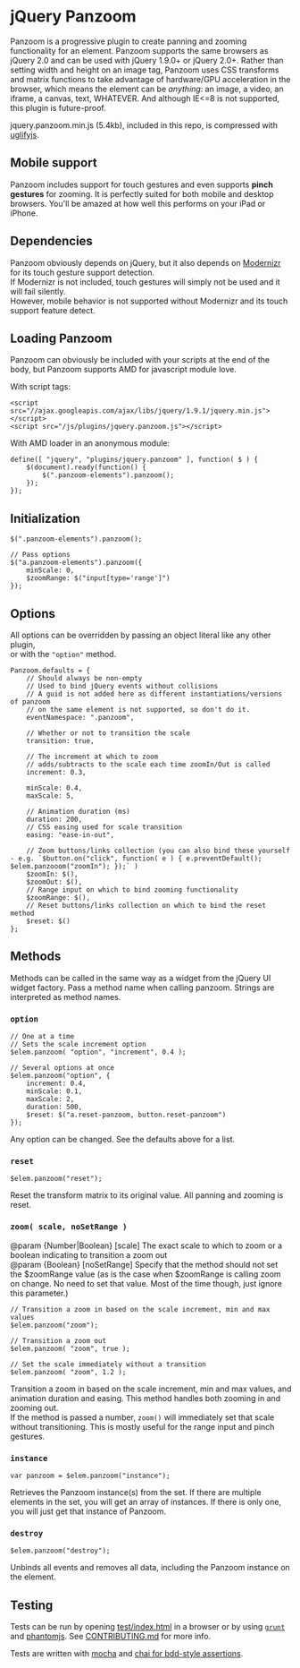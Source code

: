 # jQuery Panzoom

Panzoom is a progressive plugin to create panning and zooming functionality for an element. Panzoom supports the same browsers as jQuery 2.0 and can be used with jQuery 1.9.0+ or jQuery 2.0+.
Rather than setting width and height on an image tag, Panzoom uses CSS transforms and matrix functions to take advantage of hardware/GPU acceleration in the browser, which means the element can be _anything_: an image, a video, an iframe, a canvas, text, WHATEVER.
And although IE<=8 is not supported, this plugin is future-proof.

jquery.panzoom.min.js (5.4kb), included in this repo, is compressed with [uglifyjs](https://github.com/mishoo/UglifyJS).

## Mobile support

Panzoom includes support for touch gestures and even supports __pinch gestures__ for zooming. It is perfectly suited for both mobile and desktop browsers. You'll be amazed at how well this performs on your iPad or iPhone.

## Dependencies

Panzoom obviously depends on jQuery, but it also depends on [Modernizr](http://modernizr.com/) for its touch gesture support detection.<br>
If Modernizr is not included, touch gestures will simply not be used and it will fail silently.<br>
However, mobile behavior is not supported without Modernizr and its touch support feature detect.

## Loading Panzoom
Panzoom can obviously be included with your scripts at the end of the body, but Panzoom supports AMD for javascript module love.

With script tags:

    <script src="//ajax.googleapis.com/ajax/libs/jquery/1.9.1/jquery.min.js"></script>
    <script src="/js/plugins/jquery.panzoom.js"></script>

With AMD loader in an anonymous module:

    define([ "jquery", "plugins/jquery.panzoom" ], function( $ ) {
        $(document).ready(function() {
            $(".panzoom-elements").panzoom();
        });
    });

## Initialization

    $(".panzoom-elements").panzoom();

    // Pass options
    $("a.panzoom-elements").panzoom({
        minScale: 0,
        $zoomRange: $("input[type='range']")
    });

## Options

All options can be overridden by passing an object literal like any other plugin,<br>
or with the `"option"` method.<br>

    Panzoom.defaults = {
        // Should always be non-empty
        // Used to bind jQuery events without collisions
        // A guid is not added here as different instantiations/versions of panzoom
        // on the same element is not supported, so don't do it.
        eventNamespace: ".panzoom",

        // Whether or not to transition the scale
        transition: true,

        // The increment at which to zoom
        // adds/subtracts to the scale each time zoomIn/Out is called
        increment: 0.3,

        minScale: 0.4,
        maxScale: 5,

        // Animation duration (ms)
        duration: 200,
        // CSS easing used for scale transition
        easing: "ease-in-out",

        // Zoom buttons/links collection (you can also bind these yourself - e.g. `$button.on("click", function( e ) { e.preventDefault(); $elem.panzooom("zoomIn"); });` )
        $zoomIn: $(),
        $zoomOut: $(),
        // Range input on which to bind zooming functionality
        $zoomRange: $(),
        // Reset buttons/links collection on which to bind the reset method
        $reset: $()
    };

## Methods

Methods can be called in the same way as a widget from the jQuery UI widget factory. Pass a method name when calling panzoom. Strings are interpreted as method names.

### `option`

    // One at a time
    // Sets the scale increment option
    $elem.panzoom( "option", "increment", 0.4 );

    // Several options at once
    $elem.panzoom("option", {
        increment: 0.4,
        minScale: 0.1,
        maxScale: 2,
        duration: 500,
        $reset: $("a.reset-panzoom, button.reset-panzoom")
    });

Any option can be changed. See the defaults above for a list.

### `reset`

    $elem.panzoom("reset");

Reset the transform matrix to its original value. All panning and zooming is reset.

### `zoom( scale, noSetRange )`

@param {Number|Boolean} [scale] The exact scale to which to zoom or a boolean indicating to transition a zoom out<br/>
@param {Boolean} [noSetRange] Specify that the method should not set the $zoomRange value (as is the case when $zoomRange is calling zoom on change. No need to set that value. Most of the time though, just ignore this parameter.)


    // Transition a zoom in based on the scale increment, min and max values
    $elem.panzoom("zoom");

    // Transition a zoom out
    $elem.panzoom( "zoom", true );

    // Set the scale immediately without a transition
    $elem.panzoom( "zoom", 1.2 );

Transition a zoom in based on the scale increment, min and max values, and animation duration and easing. This method handles both zooming in and zooming out.<br>
If the method is passed a number, `zoom()` will immediately set that scale without transitioning. This is mostly useful for the range input and pinch gestures.

### `instance`

    var panzoom = $elem.panzoom("instance");

Retrieves the Panzoom instance(s) from the set. If there are multiple elements in the set, you will get an array of instances. If there is only one, you will just get that instance of Panzoom.

### `destroy`

    $elem.panzoom("destroy");

Unbinds all events and removes all data, including the Panzoom instance on the element.

## Testing

Tests can be run by opening [test/index.html](http://timmywil.github.com/jquery.panzoom/test/) in a browser or by using [`grunt`](http://gruntjs.com/) and [phantomjs](http://phantomjs.org/). See [CONTRIBUTING.md](https://github.com/timmywil/jquery.panzoom/blob/master/CONTRIBUTING.md) for more info.

Tests are written with [mocha](http://visionmedia.github.com/mocha/) and [chai for bdd-style assertions](http://chaijs.com/api/bdd/).
